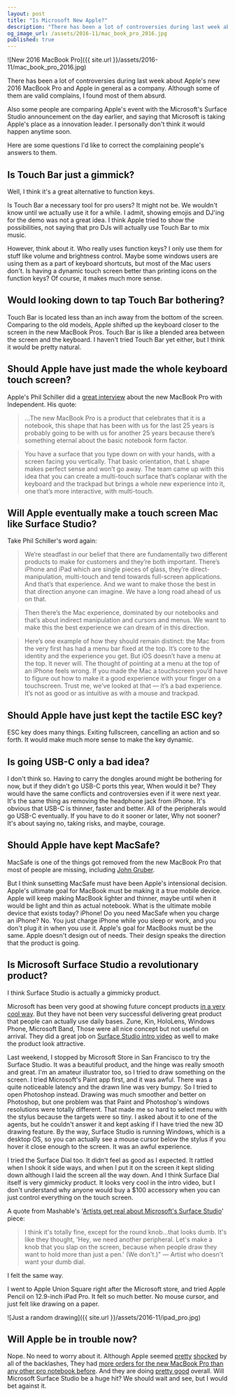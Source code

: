 ```yaml
---
layout: post
title: "Is Microsoft New Apple?"
description: "There has been a lot of controversies during last week about Apple's new 2016 MacBook Pro and Apple in general as a company. Although some of them are valid complains, I found most of them absurd."
og_image_url: /assets/2016-11/mac_book_pro_2016.jpg
published: true
---
```

![New 2016 MacBook Pro]({{ site.url }}/assets/2016-11/mac_book_pro_2016.jpg)

There has been a lot of controversies during last week about Apple's new 2016 MacBook Pro and Apple in general as a company. Although some of them are valid complains, I found most of them absurd.

Also some people are comparing Apple's event with the Microsoft's Surface Studio announcement on the day earlier, and saying that Microsoft is taking Apple's place as a innovation leader. I personally don't think it would happen anytime soon.

Here are some questions I'd like to correct the complaining people's answers to them.

## Is Touch Bar just a gimmick?
Well, I think it's a great alternative to function keys.

Is Touch Bar a necessary tool for pro users? It might not be. We wouldn't know until we actually use it for a while. I admit, showing emojis and DJ'ing for the demo was not a great idea. I think Apple tried to show the possibilities, not saying that pro DJs will actually use Touch Bar to mix music.

However, think about it. Who really uses function keys? I only use them for stuff like volume and brightness control. Maybe some windows users are using them as a part of keyboard shortcuts, but most of the Mac users don't. Is having a dynamic touch screen better than printing icons on the function keys? Of course, it makes much more sense.

## Would looking down to tap Touch Bar bothering?
Touch Bar is located less than an inch away from the bottom of the screen. Comparing to the old models, Apple shifted up the keyboard closer to the screen in the new MacBook Pros. Touch Bar is like a blended area between the screen and the keyboard. I haven't tried Touch Bar yet either, but I think it would be pretty natural.

## Should Apple have just made the whole keyboard touch screen?
Apple's Phil Schiller did a [great interview](http://www.independent.co.uk/life-style/gadgets-and-tech/features/apple-macbook-pro-new-philip-schiller-interview-phil-iphone-ios-criticism-a7393156.html) about the new MacBook Pro with Independent. His quote:

> ...The new MacBook Pro is a product that celebrates that it is a notebook, this shape that has been with us for the last 25 years is probably going to be with us for another 25 years because there’s something eternal about the basic notebook form factor.

> You have a surface that you type down on with your hands, with a screen facing you vertically. That basic orientation, that L shape makes perfect sense and won’t go away. The team came up with this idea that you can create a multi-touch surface that’s coplanar with the keyboard and the trackpad but brings a whole new experience into it, one that’s more interactive, with multi-touch.

## Will Apple eventually make a touch screen Mac like Surface Studio?
Take Phil Schiller's word again:

> We’re steadfast in our belief that there are fundamentally two different products to make for customers and they’re both important. There’s iPhone and iPad which are single pieces of glass, they’re direct-manipulation, multi-touch and tend towards full-screen applications. And that’s that experience. And we want to make those the best in that direction anyone can imagine. We have a long road ahead of us on that.

> Then there’s the Mac experience, dominated by our notebooks and that’s about indirect manipulation and cursors and menus. We want to make this the best experience we can dream of in this direction.

> Here’s one example of how they should remain distinct: the Mac from the very first has had a menu bar fixed at the top. It’s core to the identity and the experience you get. But iOS doesn’t have a menu at the top. It never will. The thought of pointing at a menu at the top of an iPhone feels wrong. If you made the Mac a touchscreen you’d have to figure out how to make it a good experience with your finger on a touchscreen. Trust me, we’ve looked at that — it’s a bad experience. It’s not as good or as intuitive as with a mouse and trackpad.

## Should Apple have just kept the tactile ESC key?
ESC key does many things. Exiting fullscreen, cancelling an action and so forth. It would make much more sense to make the key dynamic.

## Is going USB-C only a bad idea?
I don't think so. Having to carry the dongles around might be bothering for now, but if they didn't go USB-C ports this year, When would it be? They would have the same conflicts and controversies even if it were next year. It's the same thing as removing the headphone jack from iPhone. It's obvious that USB-C is thinner, faster and better. All of the peripherals would go USB-C eventually. If you have to do it sooner or later, Why not sooner? It's about saying no, taking risks, and maybe, courage.

## Should Apple have kept MacSafe?
MacSafe is one of the things got removed from the new MacBook Pro that most of people are missing, including [John Gruber](http://daringfireball.net/linked/2016/11/02/requiem-for-magsafe).

But I think sunsetting MacSafe must have been Apple's intensional decision. Apple's ultimate goal for MacBook must be making it a true mobile device. Apple will keep making MacBook lighter and thinner, maybe until when it would be light and thin as actual notebook. What is the ultimate mobile device that exists today? iPhone! Do you need MacSafe when you charge an iPhone? No. You just charge iPhone while you sleep or work, and you don't plug it in when you use it. Apple's goal for MacBooks must be the same. Apple doesn't design out of needs. Their design speaks the direction that the product is going.

## Is Microsoft Surface Studio a revolutionary product?
I think Surface Studio is actually a gimmicky product.

Microsoft has been very good at showing future concept products [in a very cool way](https://www.youtube.com/watch?v=w-tFdreZB94&feature=share). But they have not been very successful delivering great product that people can actually use daily bases. Zune, Kin, HoloLens, Windows Phone, Microsoft Band, Those were all nice concept but not useful on arrival. They did a great job on [Surface Studio intro video](https://www.youtube.com/watch?v=BzMLA8YIgG0) as well to make the product look attractive.

Last weekend, I stopped by Microsoft Store in San Francisco to try the Surface Studio. It was a beautiful product, and the hinge was really smooth and great. I'm an amateur illustrator too, so I tried to draw something on the screen. I tried Microsoft's Paint app first, and it was awful. There was a quite noticeable latency and the drawn line was very bumpy. So I tried to open Photoshop instead. Drawing was much smoother and better on Photoshop, but one problem was that Paint and Photoshop's windows resolutions were totally different. That made me so hard to select menu with the stylus because the targets were so tiny.  I asked about it to one of the agents, but he couldn't answer it and kept asking if I have tried the new 3D drawing feature. By the way, Surface Studio is running Windows, which is a desktop OS, so you can actually see a mouse cursor below the stylus if you hover it close enough to the screen. It was an awful experience.

I tried the Surface Dial too. It didn't feel as good as I expected. It rattled when I shook it side ways, and when I put it on the screen it kept sliding down although I laid the screen all the way down. And I think Surface Dial itself is very gimmicky product. It looks very cool in the intro video, but I don't understand why anyone would buy a $100 accessory when you can just control everything on the touch screen.

A quote from Mashable's '[Artists get real about Microsoft's Surface Studio](http://mashable.com/2016/10/28/mashable-art-team-reacts-microsoft-surface-studio/)' piece:

> I think it's totally fine, except for the round knob...that looks dumb. It's like they thought, 'Hey, we need another peripheral. Let's make a knob that you slap on the screen, because when people draw they want to hold more than just a pen.' (We don't.)" — Artist who doesn't want your dumb dial.

I felt the same way.

I went to Apple Union Square right after the Microsoft store, and tried Apple Pencil on 12.9-inch iPad Pro. It felt so much better. No mouse cursor, and just felt like drawing on a paper.

![Just a random drawing]({{ site.url }}/assets/2016-11/ipad_pro.jpg)

## Will Apple be in trouble now?
Nope. No need to worry about it. Although Apple seemed [pretty](http://www.imore.com/apple-usb-c-thunderbolt-3-price-cut) [shocked](http://www.macrumors.com/2016/11/04/apple-lg-display-major-price-cut/) by all of the backlashes, They had [more orders for the new MacBook Pro than any other pro notebook before](http://www.independent.co.uk/life-style/gadgets-and-tech/features/apple-macbook-pro-new-philip-schiller-interview-phil-iphone-ios-criticism-a7393156.html). And they are doing [pretty good](http://www.investors.com/news/technology/click/apple-iphone-grabs-104-of-smartphone-industry-profit-in-q3/) overall. Will Microsoft Surface Studio be a huge hit? We should wait and see, but I would bet against it.
